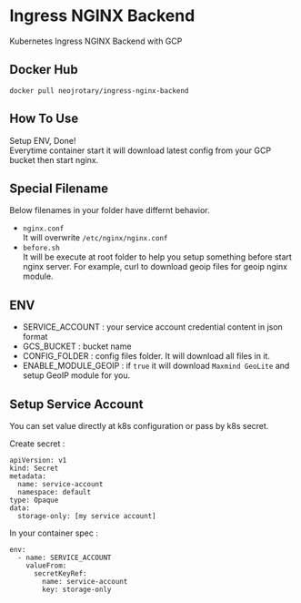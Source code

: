 # Ingress NGINX Backend
Kubernetes Ingress NGINX Backend with GCP

## Docker Hub
`docker pull neojrotary/ingress-nginx-backend`

## How To Use
Setup ENV, Done!   
Everytime container start it will download latest config from your GCP bucket then start nginx.

## Special Filename
Below filenames in your folder have differnt behavior.
- `nginx.conf`   
It will overwrite `/etc/nginx/nginx.conf`
- `before.sh`   
It will be execute at root folder to help you setup something before start nginx server. For example, curl to download geoip files for geoip nginx module.

## ENV
- SERVICE_ACCOUNT : your service account credential content in json format
- GCS_BUCKET : bucket name
- CONFIG_FOLDER : config files folder. It will download all files in it.
- ENABLE_MODULE_GEOIP : if `true` it will download `Maxmind GeoLite` and setup GeoIP module for you.

## Setup Service Account
You can set value directly at k8s configuration or pass by k8s secret.

Create secret : 
```
apiVersion: v1
kind: Secret
metadata:
  name: service-account
  namespace: default
type: Opaque
data:
  storage-only: [my service account]
```

In your container spec :
```
env:
  - name: SERVICE_ACCOUNT
    valueFrom:
      secretKeyRef:
        name: service-account
        key: storage-only
```
